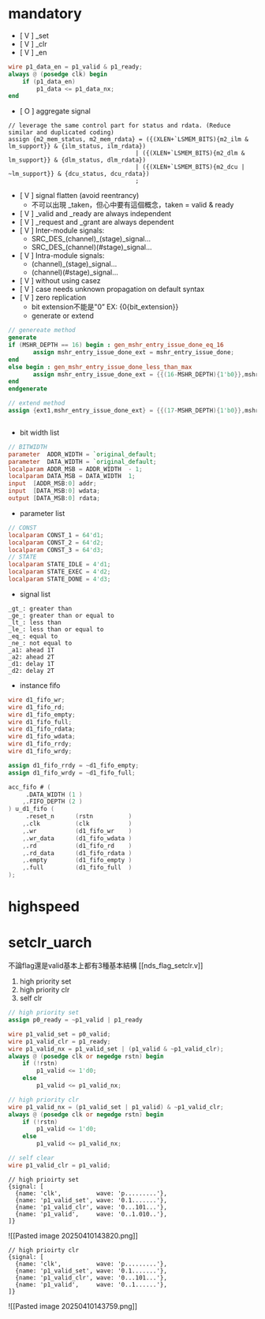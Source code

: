 # mandatory
- [ V ] \_set 
- [ V ] \_clr
- [ V ] \_en
```verilog
wire p1_data_en = p1_valid & p1_ready;
always @ (posedge clk) begin
	if (p1_data_en)
		p1_data <= p1_data_nx;
end
```
- [ O ] aggregate signal
```
// leverage the same control part for status and rdata. (Reduce similar and duplicated coding)
assign {m2_mem_status, m2_mem_rdata} = ({(XLEN+`LSMEM_BITS){m2_ilm &  lm_support}} & {ilm_status, ilm_rdata})
                                    | ({(XLEN+`LSMEM_BITS){m2_dlm &  lm_support}} & {dlm_status, dlm_rdata})
                                    | ({(XLEN+`LSMEM_BITS){m2_dcu | ~lm_support}} & {dcu_status, dcu_rdata})
                                    ;
```
- [ V ] signal flatten (avoid reentrancy)
	-  不可以出現 \_taken，但心中要有這個概念，taken = valid & ready
- [ V ] \_valid and \_ready are always independent
- [ V ] \_request and \_grant are always dependent
- [ V ] Inter-module signals:
	-  SRC\_DES\_(channel)\_(stage)\_signal...
	-  SRC\_DES\_(channel)\(\#stage)\_signal...
- [ V ] Intra-module signals: 
	-  (channel)\_(stage)\_signal...
	-  (channel)\(\#stage)\_signal...
- [ V ] without using casez
- [ V ] case needs unknown propagation on default syntax
- [ V ] zero replication
    - bit extension不能是"0” EX: {0{bit_extension}}
	- generate or extend
```verilog
// genereate method
generate
if (MSHR_DEPTH == 16) begin : gen_mshr_entry_issue_done_eq_16
       assign mshr_entry_issue_done_ext = mshr_entry_issue_done;
end
else begin : gen_mshr_entry_issue_done_less_than_max
       assign mshr_entry_issue_done_ext = {{(16-MSHR_DEPTH){1'b0}},mshr_entry_issue_done};
end
endgenerate

// extend method
assign {ext1,mshr_entry_issue_done_ext} = {{(17-MSHR_DEPTH){1'b0}},mshr_entry_issue_done};
```

```verilog

```
- bit width list
```verilog
// BITWIDTH 
parameter  ADDR_WIDTH = `original_default;
parameter  DATA_WIDTH = `original_default;
localparam ADDR_MSB = ADDR_WIDTH  - 1;
localparam DATA_MSB = DATA_WIDTH  1;
input  [ADDR_MSB:0] addr;
input  [DATA_MSB:0] wdata;
output [DATA_MSB:0] rdata;
```
- parameter list
```verilog
// CONST 
localparam CONST_1 = 64'd1;
localparam CONST_2 = 64'd2;
localparam CONST_3 = 64'd3;
// STATE 
localparam STATE_IDLE = 4'd1;
localparam STATE_EXEC = 4'd2;
localparam STATE_DONE = 4'd3;
```
- signal list
```
_gt_: greater than
_ge_: greater than or equal to
_lt_: less than
_le_: less than or equal to
_eq_: equal to
_ne_: not equal to 
_a1: ahead 1T
_a2: ahead 2T
_d1: delay 1T
_d2: delay 2T
```
- instance fifo
```verilog
wire d1_fifo_wr;
wire d1_fifo_rd;
wire d1_fifo_empty;
wire d1_fifo_full;
wire d1_fifo_rdata;
wire d1_fifo_wdata;
wire d1_fifo_rrdy;
wire d1_fifo_wrdy;

assign d1_fifo_rrdy = ~d1_fifo_empty;
assign d1_fifo_wrdy = ~d1_fifo_full;

acc_fifo # (
     .DATA_WIDTH (1 )
    ,.FIFO_DEPTH (2 )
) u_d1_fifo (
     .reset_n      (rstn          )
    ,.clk          (clk           )
    ,.wr           (d1_fifo_wr    )
    ,.wr_data      (d1_fifo_wdata )
    ,.rd           (d1_fifo_rd    )
    ,.rd_data      (d1_fifo_rdata )
    ,.empty        (d1_fifo_empty )
    ,.full         (d1_fifo_full  )
);

```
# highspeed

# setclr_uarch
不論flag還是valid基本上都有3種基本結構 [[nds_flag_setclr.v]]

1. high priority set
2. high priority clr
3. self clr
```verilog
// high priority set
assign p0_ready = ~p1_valid | p1_ready

wire p1_valid_set = p0_valid;
wire p1_valid_clr = p1_ready;
wire p1_valid_nx = p1_valid_set | (p1_valid & ~p1_valid_clr);
always @ (posedge clk or negedge rstn) begin
	if (!rstn)
		p1_valid <= 1'd0;
	else
		p1_valid <= p1_valid_nx;
```

```verilog
// high priority clr
wire p1_valid_nx = (p1_valid_set | p1_valid) & ~p1_valid_clr;
always @ (posedge clk or negedge rstn) begin
	if (!rstn)
		p1_valid <= 1'd0;
	else
		p1_valid <= p1_valid_nx;
```

```verilog
// self clear
wire p1_valid_clr = p1_valid;
```

```
// high prioirty set
{signal: [
  {name: 'clk',          wave: 'p.........'},
  {name: 'p1_valid_set', wave: '0.1.......'},
  {name: 'p1_valid_clr', wave: '0...101...'},
  {name: 'p1_valid',     wave: '0..1.010..'},
]}
```

![[Pasted image 20250410143820.png]]

```
// high prioirty clr
{signal: [
  {name: 'clk',          wave: 'p.........'},
  {name: 'p1_valid_set', wave: '0.1.......'},
  {name: 'p1_valid_clr', wave: '0...101...'},
  {name: 'p1_valid',     wave: '0..1......'},
]}
```

![[Pasted image 20250410143759.png]]

